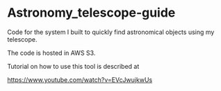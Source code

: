 # Astronomy_telescope-guide

Code for the system I built to quickly find astronomical objects using my telescope.

The code is hosted in AWS S3.

Tutorial on how to use this tool is described at 

https://www.youtube.com/watch?v=EVcJwujkwUs
